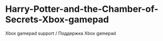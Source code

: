 # Harry-Potter-and-the-Chamber-of-Secrets-Xbox-gamepad
Xbox gamepad support / Поддержка Xbox gamepad
